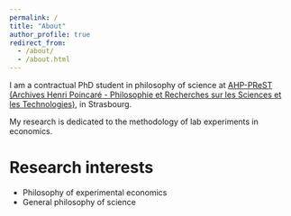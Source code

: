 ```yaml
---
permalink: /
title: "About"
author_profile: true
redirect_from: 
  - /about/
  - /about.html
---
```


I am a contractual PhD student in philosophy of science at [AHP-PReST (Archives Henri Poincaré - Philosophie et Recherches sur les Sciences et les Technologies)](https://poincare.univ-lorraine.fr/), in Strasbourg.

My research is dedicated to the methodology of lab experiments in economics.

Research interests
======
- Philosophy of experimental economics
- General philosophy of science



